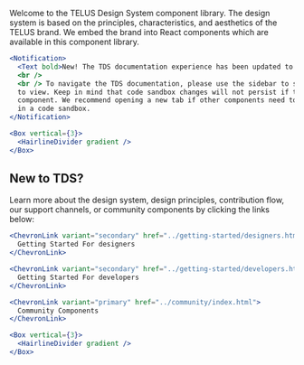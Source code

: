 Welcome to the TELUS Design System component library. The design system is based on the principles, characteristics, and
aesthetics of the TELUS brand. We embed the brand into React components which are available in this component library.

```jsx noeditor
<Notification>
  <Text bold>New! The TDS documentation experience has been updated to be more performant!</Text>
  <br />
  <br /> To navigate the TDS documentation, please use the sidebar to select the component you want
  to view. Keep in mind that code sandbox changes will not persist if the page is switched to a new
  component. We recommend opening a new tab if other components need to be referenced while working
  in a code sandbox.
</Notification>
```

```jsx noeditor
<Box vertical={3}>
  <HairlineDivider gradient />
</Box>
```

## New to TDS?

Learn more about the design system, design principles, contribution flow, our support channels, or community components by clicking the links below:

```jsx noeditor
<ChevronLink variant="secondary" href="../getting-started/designers.html">
  Getting Started For designers
</ChevronLink>
```

```jsx noeditor
<ChevronLink variant="secondary" href="../getting-started/developers.html">
  Getting Started For developers
</ChevronLink>
```

```jsx noeditor
<ChevronLink variant="primary" href="../community/index.html">
  Community Components
</ChevronLink>
```

```jsx noeditor
<Box vertical={3}>
  <HairlineDivider gradient />
</Box>
```
